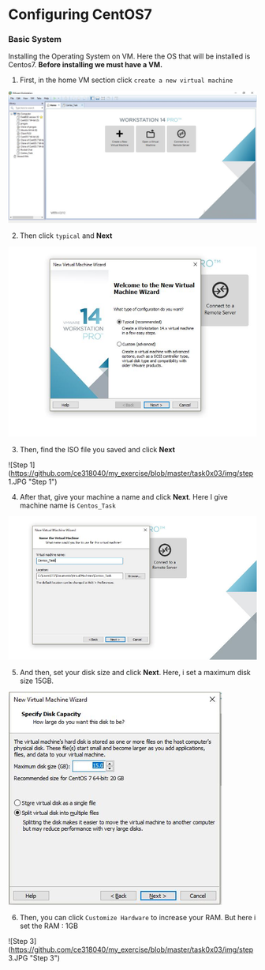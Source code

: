 # Configuring CentOS7
### Basic System
Installing the Operating System on VM. Here the OS that will be installed is Centos7. **Before installing we must have a VM.**
1. First, in the home VM section click `create a new virtual machine`

![New VM](https://github.com/ce318040/my_exercise/blob/master/task0x03/img/create.JPG "Create new VM")

2. Then click `typical` and **Next**

![Typical](https://github.com/ce318040/my_exercise/blob/master/task0x03/img/typical.JPG "Typical")

3. Then, find the ISO file you saved and click **Next**

![Step 1](https://github.com/ce318040/my_exercise/blob/master/task0x03/img/step 1.JPG "Step 1")

4. After that, give your machine a name and click **Next**. Here I give  machine name is `Centos_Task`

![Name VM](https://github.com/ce318040/my_exercise/blob/master/task0x03/img/vm_name.JPG "Name VM")

5. And then, set your disk size and click **Next**. Here, i set a maximum disk size 15GB.

![Step 2](https://github.com/ce318040/my_exercise/blob/master/task0x03/img/step2.JPG "Step 2")

6. Then, you can click `Customize Hardware` to increase your RAM. But here i set the RAM : 1GB

![Step 3](https://github.com/ce318040/my_exercise/blob/master/task0x03/img/step 3.JPG "Step 3")
